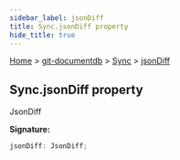 ```yaml
---
sidebar_label: jsonDiff
title: Sync.jsonDiff property
hide_title: true
---
```


[Home](./index.md) &gt; [git-documentdb](./git-documentdb.md) &gt; [Sync](./git-documentdb.sync.md) &gt; [jsonDiff](./git-documentdb.sync.jsondiff.md)

## Sync.jsonDiff property

JsonDiff

<b>Signature:</b>

```typescript
jsonDiff: JsonDiff;
```
